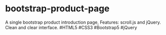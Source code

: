 # bootstrap-product-page
A single bootstrap product introduction page, Features: scroll.js and jQuery. Clean and clear interface.
#HTML5 #CSS3 #Bootstrap5 #jQuery

